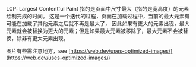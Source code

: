 LCP: Largest Contentful Paint
指的是页面中尺寸最大（指的是宽高度）的元素绘制完成的时间。
这是一个迭代的过程，页面在加载过程中，当前的最大元素有可能在加载了其他元素之后就不再是最大了，
因此如果有更大的元素出现，最大元素就会被替换为更大的元素；但是如果最大元素被移除了，最大元素不会被替换，除非有更大元素出现。

图片有些需注意地方，see [https://web.dev/uses-optimized-images/](https://web.dev/uses-optimized-images/)
